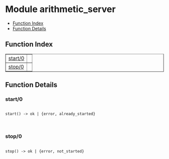

# Module arithmetic_server #
* [Function Index](#index)
* [Function Details](#functions)

<a name="index"></a>

## Function Index ##


<table width="100%" border="1" cellspacing="0" cellpadding="2" summary="function index"><tr><td valign="top"><a href="#start-0">start/0</a></td><td></td></tr><tr><td valign="top"><a href="#stop-0">stop/0</a></td><td></td></tr></table>


<a name="functions"></a>

## Function Details ##

<a name="start-0"></a>

### start/0 ###

<pre><code>
start() -&gt; ok | {error, already_started}
</code></pre>
<br />

<a name="stop-0"></a>

### stop/0 ###

<pre><code>
stop() -&gt; ok | {error, not_started}
</code></pre>
<br />


